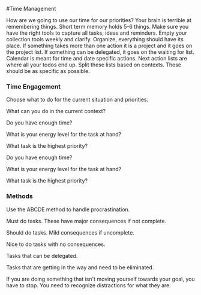 #Time Management

How are we going to use our time for our priorities?
Your brain is terrible at remembering things. Short term memory holds 5-6 things.
Make sure you have the right tools to capture all tasks, ideas and reminders.
Empty your collection tools weekly and clarify.
Organize, everything should have its place.
If something takes more than one action it is a project and it goes on the project list.
If something can be delegated, it goes on the waiting for list.
Calendar is meant for time and date specific actions.
Next action lists are where all your todos end up. Split these lists based on contexts. These should be as specific as possible.

### Time Engagement

Choose what to do for the current situation and priorities.

What can you do in the current context?

Do you have enough time?

What is your energy level for the task at hand?

What task is the highest priority?

Do you have enough time?

What is your energy level for the task at hand?

What task is the highest priority?


### Methods
Use the ABCDE method to handle procrastination.

Must do tasks. These have major consequences if not complete.

Should do tasks. Mild consequences if uncomplete.

Nice to do tasks with no consequences.

Tasks that can be delegated.

Tasks that are getting in the way and need to be eliminated.

If you are doing something that isn't moving yourself towards your goal, you have to stop. You need to recognize distractions for what they are.
